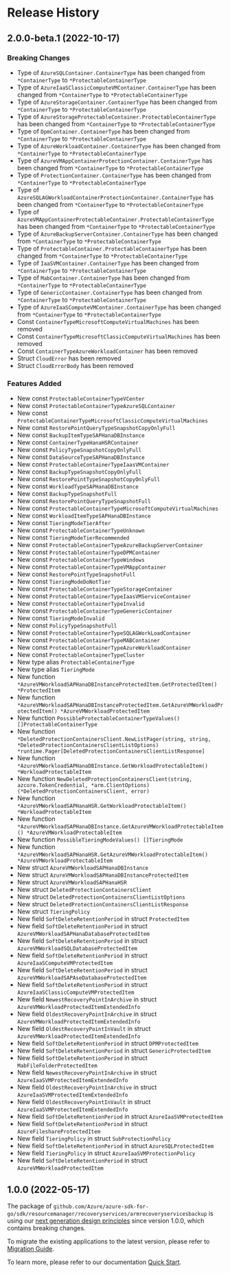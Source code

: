 # Release History

## 2.0.0-beta.1 (2022-10-17)
### Breaking Changes

- Type of `AzureSQLContainer.ContainerType` has been changed from `*ContainerType` to `*ProtectableContainerType`
- Type of `AzureIaaSClassicComputeVMContainer.ContainerType` has been changed from `*ContainerType` to `*ProtectableContainerType`
- Type of `AzureStorageContainer.ContainerType` has been changed from `*ContainerType` to `*ProtectableContainerType`
- Type of `AzureStorageProtectableContainer.ProtectableContainerType` has been changed from `*ContainerType` to `*ProtectableContainerType`
- Type of `DpmContainer.ContainerType` has been changed from `*ContainerType` to `*ProtectableContainerType`
- Type of `AzureWorkloadContainer.ContainerType` has been changed from `*ContainerType` to `*ProtectableContainerType`
- Type of `AzureVMAppContainerProtectionContainer.ContainerType` has been changed from `*ContainerType` to `*ProtectableContainerType`
- Type of `ProtectionContainer.ContainerType` has been changed from `*ContainerType` to `*ProtectableContainerType`
- Type of `AzureSQLAGWorkloadContainerProtectionContainer.ContainerType` has been changed from `*ContainerType` to `*ProtectableContainerType`
- Type of `AzureVMAppContainerProtectableContainer.ProtectableContainerType` has been changed from `*ContainerType` to `*ProtectableContainerType`
- Type of `AzureBackupServerContainer.ContainerType` has been changed from `*ContainerType` to `*ProtectableContainerType`
- Type of `ProtectableContainer.ProtectableContainerType` has been changed from `*ContainerType` to `*ProtectableContainerType`
- Type of `IaaSVMContainer.ContainerType` has been changed from `*ContainerType` to `*ProtectableContainerType`
- Type of `MabContainer.ContainerType` has been changed from `*ContainerType` to `*ProtectableContainerType`
- Type of `GenericContainer.ContainerType` has been changed from `*ContainerType` to `*ProtectableContainerType`
- Type of `AzureIaaSComputeVMContainer.ContainerType` has been changed from `*ContainerType` to `*ProtectableContainerType`
- Const `ContainerTypeMicrosoftComputeVirtualMachines` has been removed
- Const `ContainerTypeMicrosoftClassicComputeVirtualMachines` has been removed
- Const `ContainerTypeAzureWorkloadContainer` has been removed
- Struct `CloudError` has been removed
- Struct `CloudErrorBody` has been removed

### Features Added

- New const `ProtectableContainerTypeVCenter`
- New const `ProtectableContainerTypeAzureSQLContainer`
- New const `ProtectableContainerTypeMicrosoftClassicComputeVirtualMachines`
- New const `RestorePointQueryTypeSnapshotCopyOnlyFull`
- New const `BackupItemTypeSAPHanaDBInstance`
- New const `ContainerTypeHanaHSRContainer`
- New const `PolicyTypeSnapshotCopyOnlyFull`
- New const `DataSourceTypeSAPHanaDBInstance`
- New const `ProtectableContainerTypeIaasVMContainer`
- New const `BackupTypeSnapshotCopyOnlyFull`
- New const `RestorePointTypeSnapshotCopyOnlyFull`
- New const `WorkloadTypeSAPHanaDBInstance`
- New const `BackupTypeSnapshotFull`
- New const `RestorePointQueryTypeSnapshotFull`
- New const `ProtectableContainerTypeMicrosoftComputeVirtualMachines`
- New const `WorkloadItemTypeSAPHanaDBInstance`
- New const `TieringModeTierAfter`
- New const `ProtectableContainerTypeUnknown`
- New const `TieringModeTierRecommended`
- New const `ProtectableContainerTypeAzureBackupServerContainer`
- New const `ProtectableContainerTypeDPMContainer`
- New const `ProtectableContainerTypeWindows`
- New const `ProtectableContainerTypeVMAppContainer`
- New const `RestorePointTypeSnapshotFull`
- New const `TieringModeDoNotTier`
- New const `ProtectableContainerTypeStorageContainer`
- New const `ProtectableContainerTypeIaasVMServiceContainer`
- New const `ProtectableContainerTypeInvalid`
- New const `ProtectableContainerTypeGenericContainer`
- New const `TieringModeInvalid`
- New const `PolicyTypeSnapshotFull`
- New const `ProtectableContainerTypeSQLAGWorkLoadContainer`
- New const `ProtectableContainerTypeMABContainer`
- New const `ProtectableContainerTypeAzureWorkloadContainer`
- New const `ProtectableContainerTypeCluster`
- New type alias `ProtectableContainerType`
- New type alias `TieringMode`
- New function `*AzureVMWorkloadSAPHanaDBInstanceProtectedItem.GetProtectedItem() *ProtectedItem`
- New function `*AzureVMWorkloadSAPHanaDBInstanceProtectedItem.GetAzureVMWorkloadProtectedItem() *AzureVMWorkloadProtectedItem`
- New function `PossibleProtectableContainerTypeValues() []ProtectableContainerType`
- New function `*DeletedProtectionContainersClient.NewListPager(string, string, *DeletedProtectionContainersClientListOptions) *runtime.Pager[DeletedProtectionContainersClientListResponse]`
- New function `*AzureVMWorkloadSAPHanaDBInstance.GetWorkloadProtectableItem() *WorkloadProtectableItem`
- New function `NewDeletedProtectionContainersClient(string, azcore.TokenCredential, *arm.ClientOptions) (*DeletedProtectionContainersClient, error)`
- New function `*AzureVMWorkloadSAPHanaHSR.GetWorkloadProtectableItem() *WorkloadProtectableItem`
- New function `*AzureVMWorkloadSAPHanaDBInstance.GetAzureVMWorkloadProtectableItem() *AzureVMWorkloadProtectableItem`
- New function `PossibleTieringModeValues() []TieringMode`
- New function `*AzureVMWorkloadSAPHanaHSR.GetAzureVMWorkloadProtectableItem() *AzureVMWorkloadProtectableItem`
- New struct `AzureVMWorkloadSAPHanaDBInstance`
- New struct `AzureVMWorkloadSAPHanaDBInstanceProtectedItem`
- New struct `AzureVMWorkloadSAPHanaHSR`
- New struct `DeletedProtectionContainersClient`
- New struct `DeletedProtectionContainersClientListOptions`
- New struct `DeletedProtectionContainersClientListResponse`
- New struct `TieringPolicy`
- New field `SoftDeleteRetentionPeriod` in struct `ProtectedItem`
- New field `SoftDeleteRetentionPeriod` in struct `AzureVMWorkloadSAPHanaDatabaseProtectedItem`
- New field `SoftDeleteRetentionPeriod` in struct `AzureVMWorkloadSQLDatabaseProtectedItem`
- New field `SoftDeleteRetentionPeriod` in struct `AzureIaaSComputeVMProtectedItem`
- New field `SoftDeleteRetentionPeriod` in struct `AzureVMWorkloadSAPAseDatabaseProtectedItem`
- New field `SoftDeleteRetentionPeriod` in struct `AzureIaaSClassicComputeVMProtectedItem`
- New field `NewestRecoveryPointInArchive` in struct `AzureVMWorkloadProtectedItemExtendedInfo`
- New field `OldestRecoveryPointInArchive` in struct `AzureVMWorkloadProtectedItemExtendedInfo`
- New field `OldestRecoveryPointInVault` in struct `AzureVMWorkloadProtectedItemExtendedInfo`
- New field `SoftDeleteRetentionPeriod` in struct `DPMProtectedItem`
- New field `SoftDeleteRetentionPeriod` in struct `GenericProtectedItem`
- New field `SoftDeleteRetentionPeriod` in struct `MabFileFolderProtectedItem`
- New field `NewestRecoveryPointInArchive` in struct `AzureIaaSVMProtectedItemExtendedInfo`
- New field `OldestRecoveryPointInArchive` in struct `AzureIaaSVMProtectedItemExtendedInfo`
- New field `OldestRecoveryPointInVault` in struct `AzureIaaSVMProtectedItemExtendedInfo`
- New field `SoftDeleteRetentionPeriod` in struct `AzureIaaSVMProtectedItem`
- New field `SoftDeleteRetentionPeriod` in struct `AzureFileshareProtectedItem`
- New field `TieringPolicy` in struct `SubProtectionPolicy`
- New field `SoftDeleteRetentionPeriod` in struct `AzureSQLProtectedItem`
- New field `TieringPolicy` in struct `AzureIaaSVMProtectionPolicy`
- New field `SoftDeleteRetentionPeriod` in struct `AzureVMWorkloadProtectedItem`


## 1.0.0 (2022-05-17)

The package of `github.com/Azure/azure-sdk-for-go/sdk/resourcemanager/recoveryservices/armrecoveryservicesbackup` is using our [next generation design principles](https://azure.github.io/azure-sdk/general_introduction.html) since version 1.0.0, which contains breaking changes.

To migrate the existing applications to the latest version, please refer to [Migration Guide](https://aka.ms/azsdk/go/mgmt/migration).

To learn more, please refer to our documentation [Quick Start](https://aka.ms/azsdk/go/mgmt).